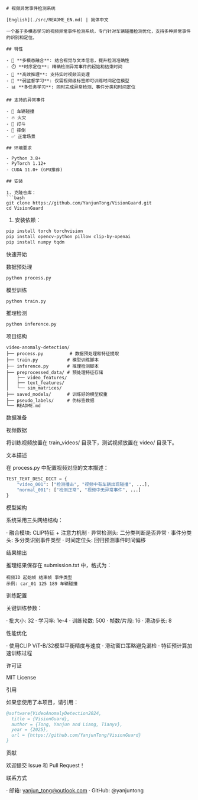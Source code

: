```
# 视频异常事件检测系统

[English](./src/README_EN.md) | 简体中文

一个基于多模态学习的视频异常事件检测系统，专门针对车辆碰撞检测优化，支持多种异常事件的识别和定位。

## 特性

- 🎯 **多模态融合**: 结合视觉与文本信息，提升检测准确性
- ⏱️ **时序定位**: 精确检测异常事件的起始和结束时间
- 🚀 **高效推理**: 支持实时视频流处理
- 🔧 **弱监督学习**: 仅需视频级标签即可训练时间定位模型
- 📊 **多任务学习**: 同时完成异常检测、事件分类和时间定位

## 支持的异常事件

- 🚗 车辆碰撞
- 🔥 火灾
- 👊 打斗
- 🧍 摔倒
- ✅ 正常场景

## 环境要求

- Python 3.8+
- PyTorch 1.12+
- CUDA 11.0+ (GPU推荐)

## 安装

1. 克隆仓库：
```bash
git clone https://github.com/YanjunTong/VisionGuard.git
cd VisionGuard
```

1. 安装依赖：

```bash
pip install torch torchvision
pip install opencv-python pillow clip-by-openai
pip install numpy tqdm
```

快速开始

数据预处理

```bash
python process.py
```

模型训练

```bash
python train.py
```

推理检测

```bash
python inference.py
```

项目结构

```
video-anomaly-detection/
├── process.py          # 数据预处理和特征提取
├── train.py           # 模型训练脚本
├── inference.py       # 推理检测脚本
├── preprocessed_data/ # 预处理特征存储
│   ├── video_features/
│   ├── text_features/
│   └── sim_matrices/
├── saved_models/      # 训练好的模型权重
├── pseudo_labels/     # 伪标签数据
└── README.md
```

数据准备

视频数据

将训练视频放置在 train_videos/ 目录下，测试视频放置在 video/ 目录下。

文本描述

在 process.py 中配置视频对应的文本描述：

```python
TEST_TEXT_DESC_DICT = {
    "video_001": ["检测撞击", "视频中有车辆出现碰撞", ...],
    "normal_001": ["检测正常", "视频中无异常事件", ...]
}
```

模型架构

系统采用三头网络结构：

· 融合模块: CLIP特征 + 注意力机制
· 异常检测头: 二分类判断是否异常
· 事件分类头: 多分类识别事件类型
· 时间定位头: 回归预测事件时间偏移

结果输出

推理结果保存在 submission.txt 中，格式为：

```
视频ID 起始帧 结束帧 事件类型
示例: car_01 125 189 车辆碰撞
```

训练配置

关键训练参数：

· 批大小: 32
· 学习率: 1e-4
· 训练轮数: 500
· 帧数/片段: 16
· 滑动步长: 8

性能优化

· 使用CLIP ViT-B/32模型平衡精度与速度
· 滑动窗口策略避免漏检
· 特征预计算加速训练过程

许可证

MIT License

引用

如果您使用了本项目，请引用：

```bibtex
@software{VideoAnomalyDetection2024,
  title = {VisionGuard},
  author = {Tong, Yanjun and Liang, Tianyv},
  year = {2025},
  url = {https://github.com/YanjunTong/VisionGuard}
}
```

贡献

欢迎提交 Issue 和 Pull Request！

联系方式

· 邮箱: yanjun_tong@outlook.com
· GitHub: @yanjuntong

```
